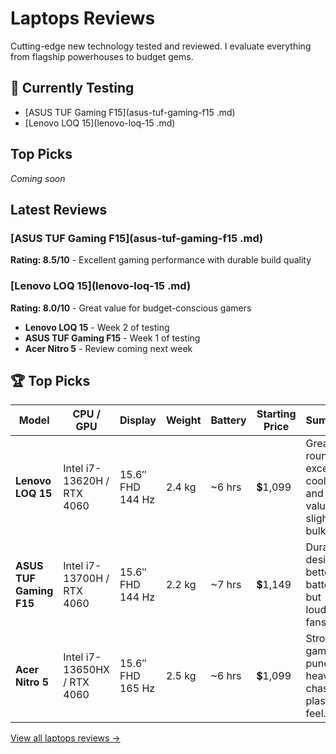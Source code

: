 # Laptops Reviews

Cutting-edge new technology tested and reviewed. I evaluate everything from flagship powerhouses to budget gems.

## 📱 Currently Testing

- [ASUS TUF Gaming F15](asus-tuf-gaming-f15 .md)
- [Lenovo LOQ 15](lenovo-loq-15 .md)

## Top Picks
*Coming soon*

## Latest Reviews

### [ASUS TUF Gaming F15](asus-tuf-gaming-f15 .md)
**Rating: 8.5/10** - Excellent gaming performance with durable build quality

### [Lenovo LOQ 15](lenovo-loq-15 .md)
**Rating: 8.0/10** - Great value for budget-conscious gamers

- **Lenovo LOQ 15** - Week 2 of testing
- **ASUS TUF Gaming F15** - Week 1 of testing
- **Acer Nitro 5** - Review coming next week

## 🏆 Top Picks
| Model                   | CPU / GPU                   | Display          | Weight | Battery | Starting Price | Summary                                                         |
| ----------------------- | --------------------------- | ---------------- | ------ | ------- | -------------- | --------------------------------------------------------------- |
| **Lenovo LOQ 15**       | Intel i7-13620H / RTX 4060  | 15.6″ FHD 144 Hz | 2.4 kg | ~6 hrs  | 💲1,099        | Great all-rounder; excellent cooling and value, slightly bulky. |
| **ASUS TUF Gaming F15** | Intel i7-13700H / RTX 4060  | 15.6″ FHD 144 Hz | 2.2 kg | ~7 hrs  | 💲1,149        | Durable design, better battery, but louder fans.                |
| **Acer Nitro 5**        | Intel i7-13650HX / RTX 4060 | 15.6″ FHD 165 Hz | 2.5 kg | ~6 hrs  | 💲1,099        | Strong gaming punch, heavier chassis, plastic feel.             |


[View all laptops reviews →](../laptops)

